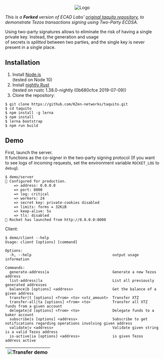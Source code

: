 
<span style="display:block;text-align:center">![Logo](https://tezostaquito.io/img/Taquito.png)</span>

_This is a **Forked** version of ECAD Labs' [original taquito repository](https://github.com/ecadlabs/taquito),
to demonstrate Tezos transactions signing using Two-Party ECDSA._

Using two-party signatures allows to eliminate the risk of having a single private key. Instead, the generation and usage  
of secrets is _splitted_ between two parties, and the single key is never present in a single place. 

## Installation

1. Install [Node.js](https://nodejs.org/en/download/)<br>
(tested on Node 10)
2. Install [nightly Rust](https://github.com/rust-lang/rustup.rs#installation)<br>
(tested on rustc 1.38.0-nightly (0b680cfce 2019-07-09))
3. Clone the repository:
```
$ git clone https://github.com/KZen-networks/taquito.git
$ cd taquito
$ npm install -g lerna
$ npm install
$ lerna bootstrap
$ npm run build
```

## Demo
First, launch the server.<br>
It functions as the co-signer in the two-party signing protocol
(If you want to see logs of incoming requests, set the environment variable `ROCKET_LOG` to `debug`).
```
$ demo/server
🔧 Configured for production.
    => address: 0.0.0.0
    => port: 8000
    => log: critical
    => workers: 24
    => secret key: private-cookies disabled
    => limits: forms = 32KiB
    => keep-alive: 5s
    => tls: disabled
🚀 Rocket has launched from http://0.0.0.0:8000
```
Client:
```
$ demo/client --help
Usage: client [options] [command]

Options:
  -h, --help                                     output usage information

Commands:
  generate-address|a                             Generate a new Tezos address
  list-address|la                                List all previously generated addresses
  balance|b [options] <address>                  Get the balance of a given address
  transfer|t [options] <from> <to> <xtz_amount>  Transfer XTZ
  transfer-all|ta [options] <from> <to>          Transfer all XTZ funds from a given account
  delegate|d [options] <from> <to>               Delegate funds to a baker account
  subscribe|s [options] <address>                Subscribe to get notifications regarding operations involving given address
  validate|v <address>                           Validate given string is a valid Tezos address
  is-active|ia [options] <address>               is given Tezos address active
```

|![Transfer demo](https://raw.githubusercontent.com/KZen-networks/taquito/master/demo/tezos-tss-demo.gif "Tezos Threshold Wallet Demo")|
|:--:|
